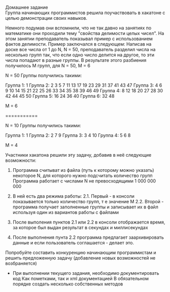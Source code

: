 Домашнее задание<br/>
Группа начинающих программистов решила поучаствовать в хакатоне с целью демонстрации
своих навыков. 

Немного подумав они вспомнили, что не так давно на занятиях по математике
они проходили тему "свойства делимости целых чисел". На этом занятии преподаватель показывал
пример с использованием фактов делимости. 
Пример заключался в следующем: 
Написав на доске все числа от 1 до N, N = 50, преподаватель разделил числа на несколько групп
так, что если одно число делится на другое, то эти числа попадают в разные группы. 
В результате этого разбиения получилось M групп, для N = 50, M = 6

N = 50
Группы получились такими: 

Группа 1: 1
Группа 2: 2 3 5 7 11 13 17 19 23 29 31 37 41 43 47
Группа 3: 4 6 9 10 14 15 21 22 25 26 33 34 35 38 39 46 49
Группа 4: 8 12 18 20 27 28 30 42 44 45 50
Группа 5: 16 24 36 40
Группа 6: 32 48

M = 6

===========

N = 10
Группы получились такими: 

Группа 1: 1
Группа 2: 2 7 9
Группа 3: 3 4 10
Группа 4: 5 6 8

M = 4

Участники хакатона решили эту задачу, добавив в неё следующие возможности:
1. Программа считыват из файла (путь к которому можно указать) некоторое N, 
   для которого нужно подсчитать количество групп
   Программа работает с числами N не превосходящими 1 000 000 000
  
2. В ней есть два режима работы:
  2.1. Первый - в консоли показывается только количество групп, т е значение M
  2.2. Второй - программа получает заполненные группы и записывает их в файл используя один из
                вариантов работы с файлами
           
3. После выполения пунктов 2.1 или 2.2 в консоли отображается время, за которое был выдан результат 
   в секундах и миллисекундах

4. После выполнения пунта 2.2 программа предлагает заархивировать данные и если пользователь соглашается -
делает это.

Попробуйте составить конкуренцию начинающим программистам и решить предложенную задачу
(добавление новых возможностей не возбраняется)

* При выполнении текущего задания, необходимо документировать код 
  Как пометками, так и xml документацией
  В обязательном порядке создать несколько собственных методов
